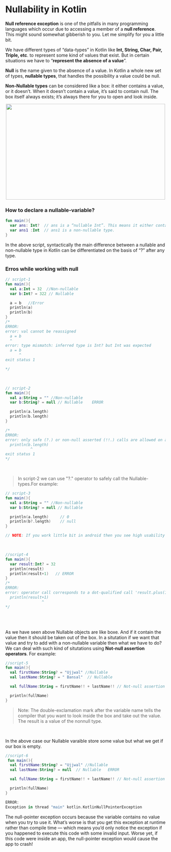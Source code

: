 # Nullability in Kotlin

**Null reference exception** is one of the pitfalls in many programming languages which occur due to accessing a member of a **null reference**. This might sound somewhat 
gibberish to you. Let me simplify for you a little bit.

We have different types of “data-types” in Kotlin like **Int, String, Char, Pair, Triple, etc**. to represent some kind of values that exist. But in certain situations 
we have to “**represent the absence of a value**”.

**Null** is the name given to the absence of a value. In Kotlin a whole new set of types, **nullable types**, that handles the possibility a value could be null.

**Non-Nullable types** can be considered like a box: it either contains a value, or it doesn’t. When it doesn’t contain a value, it’s said to contain null. The box 
itself always exists; it’s always there for you to open and look inside.


<p  align="center">
  <img src="https://user-images.githubusercontent.com/32765126/147737695-03584fc6-1f8b-4ed4-b4b0-f7ab2bc21349.png" width="500" height="300">
</p>


### How to declare a nullable-variable?
```kotlin
fun main(){
  var ans: Int?  // ans is a “nullable Int”. This means it either contains null or an Int.
  var ans1 :Int  // ans1 is a non-nullable type.
}
```

In the above script, syntactically the main difference between a nullable and non-nullable type in Kotlin can be differentiated on the basis of “?” after any type.

### Erros while working with null

```kotlin
// script-1
fun main(){
  val a:Int = 32  //Non-nullable
  var b:Int? = 322 // Nullable

  a = b   //Error
  println(a)
  println(b)
}
/*
ERROR:
error: val cannot be reassigned
  a = b
  ^
error: type mismatch: inferred type is Int? but Int was expected
  a = b
      ^
exit status 1

*/
```
<br>

```kotlin
// script-2
fun main(){
  val a:String = "" //Non-nullable
  var b:String? = null // Nullable    ERROR

  println(a.length)
  println(b.length)
}

/*
ERROR:
error: only safe (?.) or non-null asserted (!!.) calls are allowed on a nullable receiver of type String?
  println(b.length)
           ^
exit status 1
*/
```
<br>

> In script-2 we can use "?." operator to safely call the Nullable-types.For example:


```kotlin
// script-3
fun main(){
  val a:String = "" //Non-nullable
  var b:String? = null // Nullable

  println(a.length)     // 0
  println(b?.length)    // null
}

// NOTE: If you work little bit in android then you see high usability of "?." nullable safe call operator.  
```
<br>

```kotlin
//script-4
fun main(){
  var result:Int? = 32
  println(result)
  println(result+1)   // ERROR
}
/*
ERROR:
error: operator call corresponds to a dot-qualified call 'result.plus(1)' which is not allowed on a nullable receiver 'result'.
  println(result+1)
                ^
*/                
```

<br>
<br>

As we have seen above Nullable objects are like boxe. And if it contain the value then it should be taken out of the box. In a situtation if we want that value and try to add with a non-nullable variable then what we have to do? We can deal with such kind of situtations using **Not-null assertion operators**. For example:

```kotlin
//script-5
fun main(){
  val firstName:String? = "Ujjwal" //Nullable
  val lastName:String? = " Bansal"  // Nullable

  val fullName:String = firstName!! + lastName!! // Not-null assertion operator

  println(fullName)
}
```
> Note: The double-exclamation mark after the variable name tells the compiler that you want to look inside the box and take out the value. The result is a value of the nonnull type.

<br>

In the above case our Nullable varaible store some value but what we get if our box is empty.
```kotlin
//script-6
 fun main(){
  val firstName:String? = "Ujjwal" //Nullable
  val lastName:String? = null  // Nullable   ERROR

  val fullName:String = firstName!! + lastName!! // Not-null assertion operator

  println(fullName)
}

ERROR:
Exception in thread "main" kotlin.KotlinNullPointerException
```
The null-pointer exception occurs because the variable contains no value when you try to use it. What’s worse is that you get this exception at runtime rather than
compile time — which means you’d only notice the exception if you happened to execute this code with some invalid input. Worse yet, if this code were inside an app,
the null-pointer exception would cause the app to crash!

<br>

